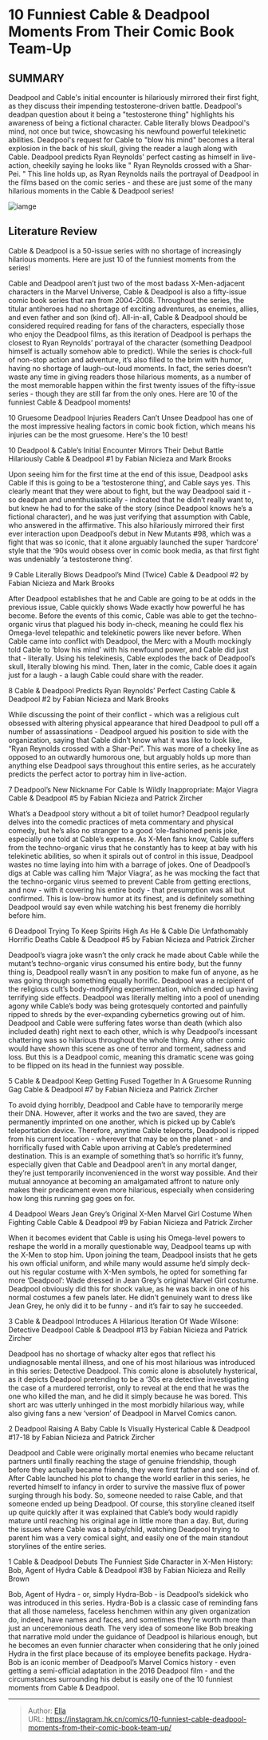 # 10 Funniest Cable &amp; Deadpool Moments From Their Comic Book Team-Up


## SUMMARY 


 Deadpool and Cable&#39;s initial encounter is hilariously mirrored their first fight, as they discuss their impending testosterone-driven battle. Deadpool&#39;s deadpan question about it being a &#34;testosterone thing&#34; highlights his awareness of being a fictional character. 
 Cable literally blows Deadpool&#39;s mind, not once but twice, showcasing his newfound powerful telekinetic abilities. Deadpool&#39;s request for Cable to &#34;blow his mind&#34; becomes a literal explosion in the back of his skull, giving the reader a laugh along with Cable. 
 Deadpool predicts Ryan Reynolds&#39; perfect casting as himself in live-action, cheekily saying he looks like &#34;
Ryan Reynolds crossed with a Shar-Pei.
&#34; This line holds up, as Ryan Reynolds nails the portrayal of Deadpool in the films based on the comic series - and these are just some of the many hilarious moments in the 
Cable &amp; Deadpool 
series! 

![iamge](https://static1.srcdn.com/wordpress/wp-content/uploads/Ryan-Reynolds-talks-Cable-in-Deadpool-2.jpg)

## Literature Review

Cable &amp; Deadpool is a 50-issue series with no shortage of increasingly hilarious moments. Here are just 10 of the funniest moments from the series! 




Cable and Deadpool aren’t just two of the most badass X-Men-adjacent characters in the Marvel Universe, Cable &amp; Deadpool is also a fifty-issue comic book series that ran from 2004-2008. Throughout the series, the titular antiheroes had no shortage of exciting adventures, as enemies, allies, and even father and son (kind of). All-in-all, Cable &amp; Deadpool should be considered required reading for fans of the characters, especially those who enjoy the Deadpool films, as this iteration of Deadpool is perhaps the closest to Ryan Reynolds’ portrayal of the character (something Deadpool himself is actually somehow able to predict).
While the series is chock-full of non-stop action and adventure, it’s also filled to the brim with humor, having no shortage of laugh-out-loud moments. In fact, the series doesn’t waste any time in giving readers those hilarious moments, as a number of the most memorable happen within the first twenty issues of the fifty-issue series - though they are still far from the only ones. Here are 10 of the funniest Cable &amp; Deadpool moments!
            
 
 10 Gruesome Deadpool Injuries Readers Can’t Unsee 
Deadpool has one of the most impressive healing factors in comic book fiction, which means his injuries can be the most gruesome. Here&#39;s the 10 best! 












 








 10  Deadpool &amp; Cable’s Initial Encounter Mirrors Their Debut Battle Hilariously 
Cable &amp; Deadpool #1 by Fabian Nicieza and Mark Brooks


 







Upon seeing him for the first time at the end of this issue, Deadpool asks Cable if this is going to be a ‘testosterone thing’, and Cable says yes. This clearly meant that they were about to fight, but the way Deadpool said it - so deadpan and unenthusiastically - indicated that he didn’t really want to, but knew he had to for the sake of the story (since Deadpool knows he’s a fictional character), and he was just verifying that assumption with Cable, who answered in the affirmative.
This also hilariously mirrored their first ever interaction upon Deadpool’s debut in New Mutants #98, which was a fight that was so iconic, that it alone arguably launched the super ‘hardcore’ style that the ‘90s would obsess over in comic book media, as that first fight was undeniably ‘a testosterone thing’.





 9  Cable Literally Blows Deadpool’s Mind (Twice) 
Cable &amp; Deadpool #2 by Fabian Nicieza and Mark Brooks


 







After Deadpool establishes that he and Cable are going to be at odds in the previous issue, Cable quickly shows Wade exactly how powerful he has become. Before the events of this comic, Cable was able to get the techno-organic virus that plagued his body in-check, meaning he could flex his Omega-level telepathic and telekinetic powers like never before.
When Cable came into conflict with Deadpool, the Merc with a Mouth mockingly told Cable to ‘blow his mind’ with his newfound power, and Cable did just that - literally. Using his telekinesis, Cable explodes the back of Deadpool’s skull, literally blowing his mind. Then, later in the comic, Cable does it again just for a laugh - a laugh Cable could share with the reader.





 8  Cable &amp; Deadpool Predicts Ryan Reynolds’ Perfect Casting 
Cable &amp; Deadpool #2 by Fabian Nicieza and Mark Brooks


 







While discussing the point of their conflict - which was a religious cult obsessed with altering physical appearance that hired Deadpool to pull off a number of assassinations - Deadpool argued his position to side with the organization, saying that Cable didn’t know what it was like to look like, “Ryan Reynolds crossed with a Shar-Pei”.
This was more of a cheeky line as opposed to an outwardly humorous one, but arguably holds up more than anything else Deadpool says throughout this entire series, as he accurately predicts the perfect actor to portray him in live-action.





 7  Deadpool’s New Nickname For Cable Is Wildly Inappropriate: Major Viagra 
Cable &amp; Deadpool #5 by Fabian Nicieza and Patrick Zircher
        

What’s a Deadpool story without a bit of toilet humor? Deadpool regularly delves into the comedic practices of meta commentary and physical comedy, but he’s also no stranger to a good ‘ole-fashioned penis joke, especially one told at Cable’s expense. As X-Men fans know, Cable suffers from the techno-organic virus that he constantly has to keep at bay with his telekinetic abilities, so when it spirals out of control in this issue, Deadpool wastes no time laying into him with a barrage of jokes.
One of Deadpool’s digs at Cable was calling him ‘Major Viagra’, as he was mocking the fact that the techno-organic virus seemed to prevent Cable from getting erections, and now - with it covering his entire body - that presumption was all but confirmed. This is low-brow humor at its finest, and is definitely something Deadpool would say even while watching his best frenemy die horribly before him.





 6  Deadpool Trying To Keep Spirits High As He &amp; Cable Die Unfathomably Horrific Deaths 
Cable &amp; Deadpool #5 by Fabian Nicieza and Patrick Zircher
        

Deadpool’s viagra joke wasn’t the only crack he made about Cable while the mutant’s techno-organic virus consumed his entire body, but the funny thing is, Deadpool really wasn’t in any position to make fun of anyone, as he was going through something equally horrific. Deadpool was a recipient of the religious cult’s body-modifying experimentation, which ended up having terrifying side effects. Deadpool was literally melting into a pool of unending agony while Cable’s body was being grotesquely contorted and painfully ripped to shreds by the ever-expanding cybernetics growing out of him.
Deadpool and Cable were suffering fates worse than death (which also included death) right next to each other, which is why Deadpool’s incessant chattering was so hilarious throughout the whole thing. Any other comic would have shown this scene as one of terror and torment, sadness and loss. But this is a Deadpool comic, meaning this dramatic scene was going to be flipped on its head in the funniest way possible.





 5  Cable &amp; Deadpool Keep Getting Fused Together In A Gruesome Running Gag 
Cable &amp; Deadpool #7 by Fabian Nicieza and Patrick Zircher
        

To avoid dying horribly, Deadpool and Cable have to temporarily merge their DNA. However, after it works and the two are saved, they are permanently imprinted on one another, which is picked up by Cable’s teleportation device. Therefore, anytime Cable teleports, Deadpool is ripped from his current location - wherever that may be on the planet - and horrifically fused with Cable upon arriving at Cable’s predetermined destination.
This is an example of something that’s so horrific it’s funny, especially given that Cable and Deadpool aren’t in any mortal danger, they’re just temporarily inconvenienced in the worst way possible. And their mutual annoyance at becoming an amalgamated affront to nature only makes their predicament even more hilarious, especially when considering how long this running gag goes on for.





 4  Deadpool Wears Jean Grey’s Original X-Men Marvel Girl Costume When Fighting Cable 
Cable &amp; Deadpool #9 by Fabian Nicieza and Patrick Zircher
        

When it becomes evident that Cable is using his Omega-level powers to reshape the world in a morally questionable way, Deadpool teams up with the X-Men to stop him. Upon joining the team, Deadpool insists that he gets his own official uniform, and while many would assume he’d simply deck-out his regular costume with X-Men symbols, he opted for something far more ‘Deadpool’: Wade dressed in Jean Grey’s original Marvel Girl costume.
Deadpool obviously did this for shock value, as he was back in one of his normal costumes a few panels later. He didn’t genuinely want to dress like Jean Grey, he only did it to be funny - and it’s fair to say he succeeded.





 3  Cable &amp; Deadpool Introduces A Hilarious Iteration Of Wade Wilsone: Detective Deadpool 
Cable &amp; Deadpool #13 by Fabian Nicieza and Patrick Zircher
        

Deadpool has no shortage of whacky alter egos that reflect his undiagnosable mental illness, and one of his most hilarious was introduced in this series: Detective Deadpool. This comic alone is absolutely hysterical, as it depicts Deadpool pretending to be a ‘30s era detective investigating the case of a murdered terrorist, only to reveal at the end that he was the one who killed the man, and he did it simply because he was bored.
This short arc was utterly unhinged in the most morbidly hilarious way, while also giving fans a new ‘version’ of Deadpool in Marvel Comics canon.





 2  Deadpool Raising A Baby Cable Is Visually Hysterical 
Cable &amp; Deadpool #17-18 by Fabian Nicieza and Patrick Zircher
        

Deadpool and Cable were originally mortal enemies who became reluctant partners until finally reaching the stage of genuine friendship, though before they actually became friends, they were first father and son - kind of. After Cable launched his plot to change the world earlier in this series, he reverted himself to infancy in order to survive the massive flux of power surging through his body. So, someone needed to raise Cable, and that someone ended up being Deadpool.
Of course, this storyline cleaned itself up quite quickly after it was explained that Cable’s body would rapidly mature until reaching his original age in little more than a day. But, during the issues where Cable was a baby/child, watching Deadpool trying to parent him was a very comical sight, and easily one of the main standout storylines of the entire series.





 1  Cable &amp; Deadpool Debuts The Funniest Side Character in X-Men History: Bob, Agent of Hydra 
Cable &amp; Deadpool #38 by Fabian Nicieza and Reilly Brown
        

Bob, Agent of Hydra - or, simply Hydra-Bob - is Deadpool’s sidekick who was introduced in this series. Hydra-Bob is a classic case of reminding fans that all those nameless, faceless henchmen within any given organization do, indeed, have names and faces, and sometimes they’re worth more than just an unceremonious death. The very idea of someone like Bob breaking that narrative mold under the guidance of Deadpool is hilarious enough, but he becomes an even funnier character when considering that he only joined Hydra in the first place because of its employee benefits package.
Hydra-Bob is an iconic member of Deadpool’s Marvel Comics history - even getting a semi-official adaptation in the 2016 Deadpool film - and the circumstances surrounding his debut is easily one of the 10 funniest moments from Cable &amp; Deadpool.

---

> Author: [Ella](https://instagram.hk.cn/)  
> URL: https://instagram.hk.cn/comics/10-funniest-cable-deadpool-moments-from-their-comic-book-team-up/  

